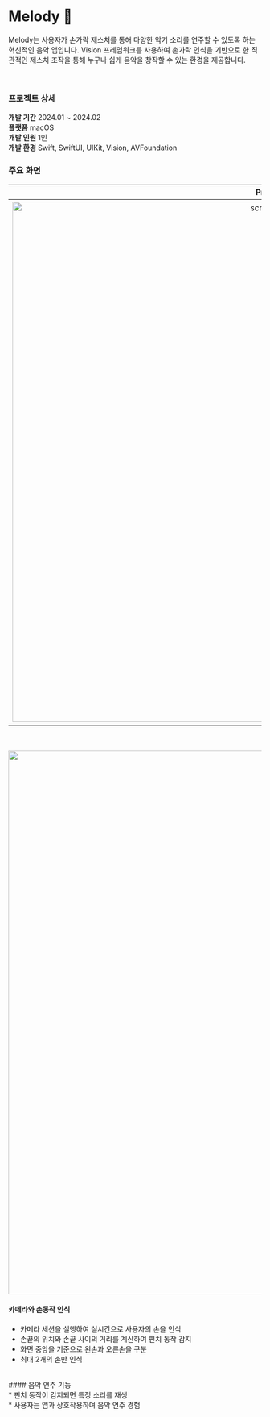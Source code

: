 # Melody 🎵
Melody는 사용자가 손가락 제스처를 통해 다양한 악기 소리를 연주할 수 있도록 하는 혁신적인 음악 앱입니다. Vision 프레임워크를 사용하여 손가락 인식을 기반으로 한 직관적인 제스처 조작을 통해 누구나 쉽게 음악을 창작할 수 있는 환경을 제공합니다.

<br>

### 프로젝트 상세
**개발 기간**	2024.01 ~ 2024.02 <br>
**플랫폼**	macOS <br>
**개발 인원**	1인 <br>
**개발 환경**	Swift, SwiftUI, UIKit, Vision, AVFoundation <br>


### 주요 화면
<div align="center">

| **Practice** | **Play Melody**  |
| :------: |  :------: | 
| <img width="1033" alt="screenshot_1" src="https://github.com/user-attachments/assets/3ce81b31-97d4-4906-8f45-c906068817a3"> | [<img width="1033" alt="screenshot_1" src="https://github.com/user-attachments/assets/84de5131-c8a2-4f2c-bb2c-9cb82f081d98">  | 

<br>
<br>

<img width="1079" alt="screenshot_3" src="https://github.com/user-attachments/assets/6aeaa891-9d06-4ad9-a151-11876db83ef2">

<br>


</div>

#### 카메라와 손동작 인식 <br>
* 카메라 세션을 실행하여 실시간으로 사용자의 손을 인식 <br>
* 손끝의 위치와 손끝 사이의 거리를 계산하여 핀치 동작 감지 <br>
* 화면 중앙을 기준으로 왼손과 오른손을 구분 <br>
* 최대 2개의 손만 인식 <br>
<br>
#### 음악 연주 기능<br>
* 핀치 동작이 감지되면 특정 소리를 재생 <br>
* 사용자는 앱과 상호작용하며 음악 연주 경험 <br>

<br>
